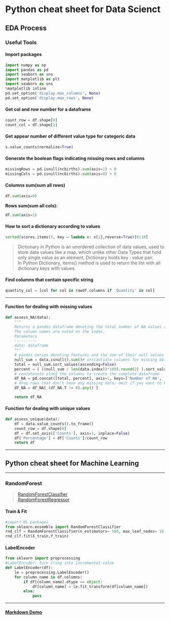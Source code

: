 # Python cheat sheet for Data Scienct

## EDA Process

### Useful Tools

#### Import packages

```python
import numpy as np
import pandas as pd
import seaborn as sns
import matplotlib as plt
import seaborn as sns
%matplotlib inline
pd.set_option('display.max_columns', None)
pd.set_option('display.max_rows', None)
```

#### Get col and row number for a dataframe

```python
count_row = df.shape[0]
count_col = df.shape[1]
```

#### Get appear number of different value type for categoric data

```python
s.value_counts(normalize=True)
```

#### Generate the boolean flags indicating missing rows and columns

```python
missingRows = pd.isnull(ncbirths).sum(axis=1) > 0
missingCols = pd.isnull(ncbirths).sum(axis=0) > 0
```

#### Columns sum(sum all rows)

```python
df.sum(axis=0)
```

**Rows sum(sum all cols):**

```python
df.sum(axis=1)
```

#### How to sort a dictionary according to values

```python
sorted(scores.items(), key = lambda x: x[1],reverse=True)[0:10]
```

>Dictionary in Python is an unordered collection of data values, used to store data values like a map, which unlike other Data Types that hold only single value as an element, Dictionary holds key : value pair.\
In Python Dictionary, items() method is used to return the list with all dictionary keys with values.

#### Find columns that contain specific string

```python
quantity_col = [col for col in rawdf.columns if 'Quantity' in col]
```

---

#### Function for dealing with missing values

```python
def assess_NA(data):
    """
    Returns a pandas dataframe denoting the total number of NA values and the percentage of NA values in each column.
    The column names are noted on the index.
    Parameters
    ----------
    data: dataframe
    """
    # pandas series denoting features and the sum of their null values
    null_sum = data.isnull().sum()# instantiate columns for missing data
    total = null_sum.sort_values(ascending=False)
    percent = ( ((null_sum / len(data.index))*100).round(2) ).sort_values(ascending=False)
    # concatenate along the columns to create the complete dataframe
    df_NA = pd.concat([total, percent], axis=1, keys=['Number of NA', 'Percent NA'])
    # drop rows that don't have any missing data; omit if you want to keep all rows
    df_NA = df_NA[ (df_NA.T != 0).any() ]

    return df_NA
```

#### Function for dealing with unique values

```python
def assess_unique(data):
    df = data.value_counts().to_frame()
    count_row = df.shape[0]
    df = df.set_axis(['Counts'], axis=1, inplace=False)
    df['Percentage'] = df['Counts']/count_row
    return df
```

---

## Python cheat sheet for Machine Learning

---

### RandomForest

>[RandomForestClassifier](https://scikit-learn.org/stable/modules/generated/sklearn.ensemble.RandomForestClassifier.html)\
[RandomForestRegressor](https://scikit-learn.org/stable/modules/generated/sklearn.ensemble.RandomForestRegressor.html)

#### Train & Fit

```python
#import ML packages
from sklearn.ensemble import RandomForestClassifier
rnd_clf = RandomForestClassifier(n_estimators= 500, max_leaf_nodes= 16,n_jobs= -1)
rnd_clf.fit(X_train,Y_train)
```

#### LabelEncoder

```python
from sklearn import preprocessing 
#LabelEncoder: turn tring into incremental value
def LabelEncoder(df):
    le = preprocessing.LabelEncoder()
    for column_name in df.columns:
        if df[column_name].dtype == object:
            df[column_name] = le.fit_transform(df[column_name])
        else:
            pass
```






---
#### [Markdown Demo](https://markdown-it.github.io/)